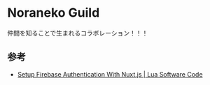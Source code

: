 # Noraneko Guild

仲間を知ることで生まれるコラボレーション！！！

## 参考

- [Setup Firebase Authentication With Nuxt.js | Lua Software Code](https://code.luasoftware.com/tutorials/firebase/setup-firebase-auth-with-nuxtjs/)
